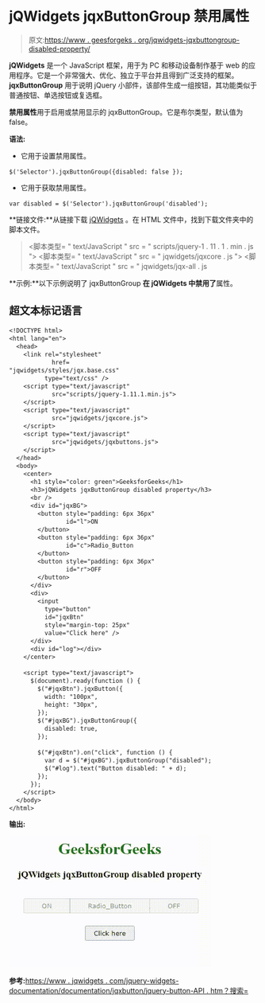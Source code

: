 # jQWidgets jqxButtonGroup 禁用属性

> 原文:[https://www . geesforgeks . org/jqwidgets-jqxbuttongroup-disabled-property/](https://www.geeksforgeeks.org/jqwidgets-jqxbuttongroup-disabled-property/)

**jQWidgets** 是一个 JavaScript 框架，用于为 PC 和移动设备制作基于 web 的应用程序。它是一个非常强大、优化、独立于平台并且得到广泛支持的框架。 **jqxButtonGroup** 用于说明 jQuery 小部件，该部件生成一组按钮，其功能类似于普通按钮、单选按钮或复选框。

**禁用属性**用于启用或禁用显示的 jqxButtonGroup。它是布尔类型，默认值为 false。

**语法:**

*   它用于设置禁用属性。

```
$('Selector').jqxButtonGroup({disabled: false });
```

*   它用于获取禁用属性。

```
var disabled = $('Selector').jqxButtonGroup('disabled');
```

**链接文件:**从链接下载 [jQWidgets](https://www.jqwidgets.com/download/) 。在 HTML 文件中，找到下载文件夹中的脚本文件。

> <link rel="”stylesheet”" href="”jqwidgets/styles/jqx.base.css”" type="”text/css”">
> <脚本类型= " text/JavaScript " src = " scripts/jquery-1 . 11 . 1 . min . js "></脚本类型>
> <脚本类型= " text/JavaScript " src = " jqwidgets/jqxcore . js "></脚本类型>
> <脚本类型= " text/JavaScript " src = " jqwidgets/jqx-all . js

**示例:**以下示例说明了 jqxButtonGroup **在 jQWidgets 中禁用了**属性。

## 超文本标记语言

```
<!DOCTYPE html>
<html lang="en">
  <head>
    <link rel="stylesheet"
            href=
"jqwidgets/styles/jqx.base.css"
          type="text/css" />
    <script type="text/javascript" 
            src="scripts/jquery-1.11.1.min.js">
    </script>
    <script type="text/javascript" 
            src="jqwidgets/jqxcore.js">
    </script>
    <script type="text/javascript" 
            src="jqwidgets/jqxbuttons.js">
    </script>
  </head>
  <body>
    <center>
      <h1 style="color: green">GeeksforGeeks</h1>
      <h3>jQWidgets jqxButtonGroup disabled property</h3>
      <br />
      <div id="jqxBG">
        <button style="padding: 6px 36px" 
                id="l">ON
        </button>
        <button style="padding: 6px 36px" 
                id="c">Radio_Button
        </button>
        <button style="padding: 6px 36px" 
                id="r">OFF
        </button>
      </div>
      <div>
        <input
          type="button"
          id="jqxBtn"
          style="margin-top: 25px"
          value="Click here" />
      </div>
      <div id="log"></div>
    </center>

    <script type="text/javascript">
      $(document).ready(function () {
        $("#jqxBtn").jqxButton({
          width: "100px",
          height: "30px",
        });
        $("#jqxBG").jqxButtonGroup({
          disabled: true,
        });

        $("#jqxBtn").on("click", function () {
          var d = $("#jqxBG").jqxButtonGroup("disabled");
          $("#log").text("Button disabled: " + d);
        });
      });
    </script>
  </body>
</html>
```

**输出:**

![](img/e232c070b399efd1618d330fdfc71791.png)

**参考:**[https://www . jqwidgets . com/jquery-widgets-documentation/documentation/jqxbutton/jquery-button-API . htm？搜索=](https://www.jqwidgets.com/jquery-widgets-documentation/documentation/jqxbutton/jquery-button-api.htm?search=)